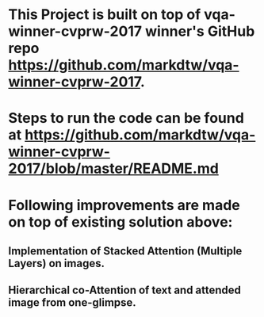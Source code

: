 # This Project is built on top of vqa-winner-cvprw-2017 winner's GitHub repo https://github.com/markdtw/vqa-winner-cvprw-2017.

# Steps to run the code can be found at https://github.com/markdtw/vqa-winner-cvprw-2017/blob/master/README.md


# Following improvements are made on top of existing solution above:
  ## Implementation of Stacked Attention (Multiple Layers) on images.
  ## Hierarchical co-Attention of text and attended image from one-glimpse.
  
